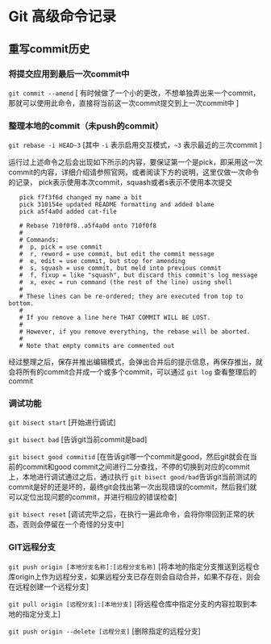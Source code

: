 # Git 高级命令记录

## 重写commit历史

### 将提交应用到最后一次commit中

 ``` git commit --amend ``` [ 有时候做了一个小的更改，不想单独弄出来一个commit，那就可以使用此命令，直接将当前这一次commit提交到上一次commit中 ]
 
### 整理本地的commit（未push的commit）

 ``` git rebase -i HEAD~3 ``` [其中 ``` -i ``` 表示启用交互模式，``` ~3 ``` 表示最近的三次commit ]
 
 运行过上述命令之后会出现如下所示的内容，要保证第一个是pick，即采用这一次commit的内容，详细介绍请参照官网，或者阅读下方的说明，这里仅做一次命令的记录，
 pick表示使用本次commit，squash或者s表示不使用本次提交
 
 ```
	pick f7f3f6d changed my name a bit
	pick 310154e updated README formatting and added blame
	pick a5f4a0d added cat-file

	# Rebase 710f0f8..a5f4a0d onto 710f0f8
	#
	# Commands:
	#  p, pick = use commit
	#  r, reword = use commit, but edit the commit message
	#  e, edit = use commit, but stop for amending
	#  s, squash = use commit, but meld into previous commit
	#  f, fixup = like "squash", but discard this commit's log message
	#  x, exec = run command (the rest of the line) using shell
	#
	# These lines can be re-ordered; they are executed from top to bottom.
	#
	# If you remove a line here THAT COMMIT WILL BE LOST.
	#
	# However, if you remove everything, the rebase will be aborted.
	#
	# Note that empty commits are commented out
 ```
 
 经过整理之后，保存并推出编辑模式，会弹出合并后的提示信息，再保存推出，就会将所有的commit合并成一个或多个commit，可以通过 ``` git log ``` 查看整理后的commit
 
### 调试功能
 ``` git bisect start ``` [开始进行调试]
 
 ``` git bisect bad ``` [告诉git当前commit是bad]
 
 ``` git bisect good commitid ``` [在告诉git哪一个commit是good，然后git就会在当前的commit和good commit之间进行二分查找，不停的切换到对应的commit上，本地进行调试通过之后，通过执行 ``` git bisect good/bad ```告诉git当前测试的commit是好的还是坏的，最终git会找出第一次出现错误的commit，然后我们就可以定位出现问题的commit，并进行相应的错误检查]
 
 ``` git bisect reset ``` [调试完毕之后，在执行一遍此命令，会将你带回到正常的状态，否则会停留在一个奇怪的分支中]
 
### GIT远程分支
 ``` git push origin [本地分支名称]:[远程分支名称] ``` [将本地的指定分支推送到远程仓库origin上作为远程分支，如果远程分支已存在则会自动合并，如果不存在，则会在远程创建一个远程分支]
 
 ``` git pull origin [远程分支]:[本地分支] ``` [将远程仓库中指定分支的内容拉取到本地的指定分支上]
 
 ``` git push origin --delete [远程分支] ``` [删除指定的远程分支]